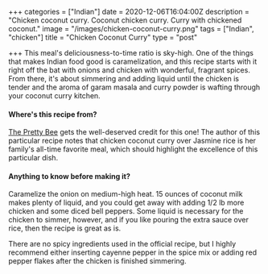 +++
categories = ["Indian"]
date = 2020-12-06T16:04:00Z
description = "Chicken coconut curry. Coconut chicken curry. Curry with chickened coconut."
image = "/images/chicken-coconut-curry.png"
tags = ["Indian", "chicken"]
title = "Chicken Coconut Curry"
type = "post"

+++
This meal's deliciousness-to-time ratio is sky-high. One of the things that makes Indian food good is caramelization, and this recipe starts with it right off the bat with onions and chicken with wonderful, fragrant spices. From there, it's about simmering and adding liquid until the chicken is tender and the aroma of garam masala and curry powder is wafting through your coconut curry kitchen.

#### Where's this recipe from?

[The Pretty Bee](https://theprettybee.com/easy-dairy-free-chicken-coconut-curry/ "The Pretty Bee") gets the well-deserved credit for this one! The author of this particular recipe notes that chicken coconut curry over Jasmine rice is her family's all-time favorite meal, which should highlight the excellence of this particular dish.

#### Anything to know before making it?

Caramelize the onion on medium-high heat. 15 ounces of coconut milk makes plenty of liquid, and you could get away with adding 1/2 lb more chicken and some diced bell peppers. Some liquid is necessary for the chicken to simmer, however, and if you like pouring the extra sauce over rice, then the recipe is great as is.

There are no spicy ingredients used in the official recipe, but I highly recommend either inserting cayenne pepper in the spice mix or adding red pepper flakes after the chicken is finished simmering.